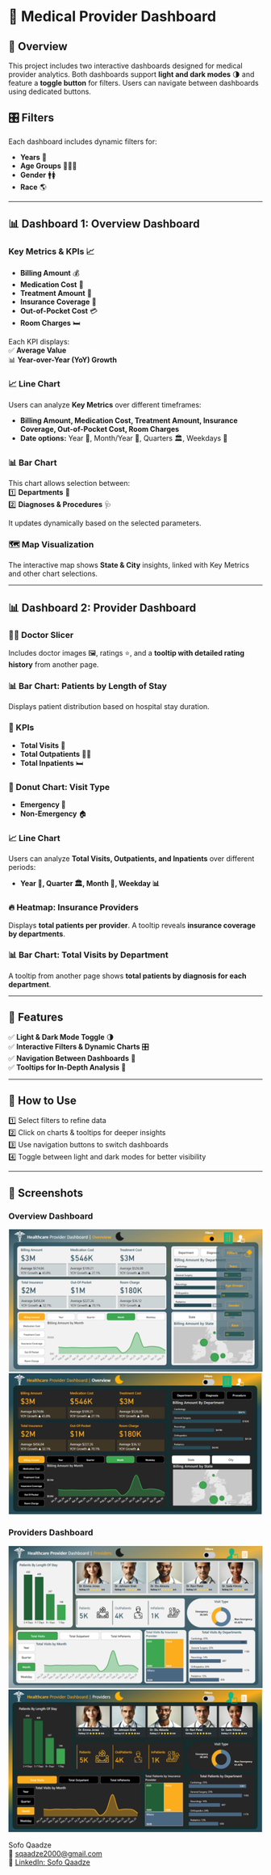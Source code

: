 # 🏥 Medical Provider Dashboard  

## 📌 Overview  
This project includes two interactive dashboards designed for medical provider analytics. Both dashboards support **light and dark modes** 🌗 and feature a **toggle button** for filters. Users can navigate between dashboards using dedicated buttons.  

## 🎛️ Filters  
Each dashboard includes dynamic filters for:  
- **Years** 📆  
- **Age Groups** 👶🧑‍🦳  
- **Gender** 🚹🚺  
- **Race** 🌎  

---

## 📊 Dashboard 1: Overview Dashboard  
### Key Metrics & KPIs 📈  
- **Billing Amount** 💰  
- **Medication Cost** 💊  
- **Treatment Amount** 🏥  
- **Insurance Coverage** 🏦  
- **Out-of-Pocket Cost** 💳  
- **Room Charges** 🛏️  

Each KPI displays:  
✅ **Average Value**  
📊 **Year-over-Year (YoY) Growth**  

### 📈 Line Chart  
Users can analyze **Key Metrics** over different timeframes:  
- **Billing Amount, Medication Cost, Treatment Amount, Insurance Coverage, Out-of-Pocket Cost, Room Charges**  
- **Date options:** Year 📅, Month/Year 📆, Quarters 🏛️, Weekdays 📅  

### 📊 Bar Chart  
This chart allows selection between:  
1️⃣ **Departments** 🏥  
2️⃣ **Diagnoses & Procedures** 🩺  

It updates dynamically based on the selected parameters.  

### 🗺️ Map Visualization  
The interactive map shows **State & City** insights, linked with Key Metrics and other chart selections.  

---

## 📊 Dashboard 2: Provider Dashboard  
### 👨‍⚕️ Doctor Slicer  
Includes doctor images 🖼️, ratings ⭐, and a **tooltip with detailed rating history** from another page.  

### 📊 Bar Chart: Patients by Length of Stay  
Displays patient distribution based on hospital stay duration.  

### 📌 KPIs  
- **Total Visits** 🏥  
- **Total Outpatients** 🏃‍♂️  
- **Total Inpatients** 🛏️  

### 🍩 Donut Chart: Visit Type  
- **Emergency 🚨**  
- **Non-Emergency** 🏠  

### 📈 Line Chart  
Users can analyze **Total Visits, Outpatients, and Inpatients** over different periods:  
- **Year 📆, Quarter 🏛️, Month 📅, Weekday 📊**  

### 🔥 Heatmap: Insurance Providers  
Displays **total patients per provider**. A tooltip reveals **insurance coverage by departments**.  

### 📊 Bar Chart: Total Visits by Department  
A tooltip from another page shows **total patients by diagnosis for each department**.  

---

## 🚀 Features  
✅ **Light & Dark Mode Toggle** 🌗  
✅ **Interactive Filters & Dynamic Charts** 🎛️  
✅ **Navigation Between Dashboards** 🔄  
✅ **Tooltips for In-Depth Analysis** 🧐  
 

---

## 📌 How to Use  
1️⃣ Select filters to refine data  
2️⃣ Click on charts & tooltips for deeper insights  
3️⃣ Use navigation buttons to switch dashboards  
4️⃣ Toggle between light and dark modes for better visibility  

---

## 📸 Screenshots  

### Overview Dashboard  
![Overview](https://github.com/sofoq/Medical-Provider-Dashboard/blob/main/Overview_Light.png)  
![Overview](https://github.com/sofoq/Medical-Provider-Dashboard/blob/main/Overview_Dark.png)  

### Providers Dashboard  
![Providers](https://github.com/sofoq/Medical-Provider-Dashboard/blob/main/Provider_Light.png)  
![Providers](https://github.com/sofoq/Medical-Provider-Dashboard/blob/main/Providers_Dark.png)  


Sofo Qaadze  
📧 [sqaadze2000@gmail.com](mailto:sqaadze2000@gmail.com)  
🔗 [LinkedIn: Sofo Qaadze](https://www.linkedin.com/in/sofo-qaadze-ba7895205/)
